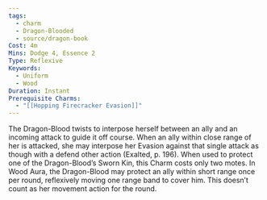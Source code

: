 ```yaml
---
tags:
  - charm
  - Dragon-Blooded
  - source/dragon-book
Cost: 4m
Mins: Dodge 4, Essence 2
Type: Reflexive
Keywords:
  - Uniform
  - Wood
Duration: Instant
Prerequisite Charms:
  - "[[Hopping Firecracker Evasion]]"
---
```

The Dragon-Blood twists to interpose herself between an ally and an incoming attack to guide it off course. When an ally within close range of her is attacked, she may interpose her Evasion against that single attack as though with a defend other action (Exalted, p. 196). When used to protect one of the Dragon-Blood’s Sworn Kin, this Charm costs only two motes. In Wood Aura, the Dragon-Blood may protect an ally within short range once per round, reflexively moving one range band to cover him. This doesn’t count as her movement action for the round.